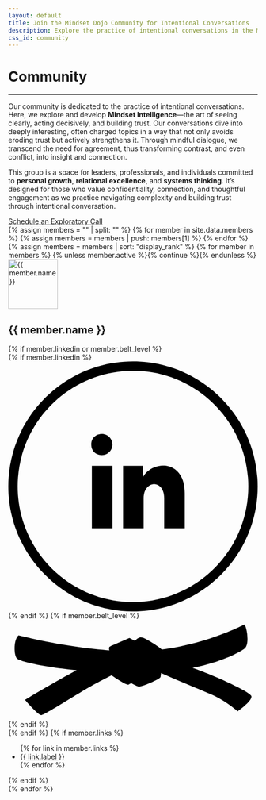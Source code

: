 ```yaml
---
layout: default
title: Join the Mindset Dojo Community for Intentional Conversations
description: Explore the practice of intentional conversations in the Mindset Dojo community. Develop Mindset Intelligence to see clearly, act decisively, and build trust. Join leaders and individuals who value personal growth, relational excellence, and systems thinking.
css_id: community
---
```


<h1>Community</h1>
<hr>
<p>Our community is dedicated to the practice of intentional conversations. Here, we explore and develop <strong>Mindset Intelligence</strong>—the art of seeing clearly, acting decisively, and building trust. Our conversations dive into deeply interesting, often charged topics in a way that not only avoids eroding trust but actively strengthens it. Through mindful dialogue, we transcend the need for agreement, thus transforming contrast, and even conflict, into insight and connection.</p>
<p>This group is a space for leaders, professionals, and individuals committed to <strong>personal growth</strong>, <strong>relational excellence</strong>, and <strong>systems thinking</strong>. It’s designed for those who value confidentiality, connection, and thoughtful engagement as we practice navigating complexity and building trust through intentional conversation.</p>
<a href="{{site.connect_url}}" target="_blank">Schedule an Exploratory Call</a>
<div class="md-members">
	{% assign members = "" | split: "" %}
	{% for member in site.data.members %}
		{% assign members = members | push: members[1] %}
	{% endfor %}
	{% assign members = members | sort: "display_rank" %}
	{% for member in members %}
	{% unless member.active %}{% continue %}{% endunless %}
	<section>
		<img src="{{member.profile_picture}}" width="100" height="100" alt="{{ member.name }}" />
		<h2>{{ member.name }}</h2>
		{% if member.linkedin or member.belt_level %}
		<div class="md-group">
			{% if member.linkedin %}
			<a href="{{ member.linkedin }}" target="_blank" aria-label="LinkedIn">
				<svg class="md-icon-svg" xmlns="http://www.w3.org/2000/svg" version="1.1" viewBox="0 0 40 40"><path d="M20,1.5c10.2,0,18.5,8.3,18.5,18.5s-8.3,18.5-18.5,18.5S1.5,30.2,1.5,20,9.8,1.5,20,1.5ZM20,0C9,0,0,9,0,20s9,20,20,20,20-9,20-20S31,0,20,0ZM16.7,13.3c0,.9-.7,1.7-1.7,1.7s-1.7-.7-1.7-1.7.7-1.7,1.7-1.7,1.7.8,1.7,1.7ZM16.7,16.7h-3.3v10h3.3v-10ZM21.7,16.7h-3.3v10h3.3v-4.8c0-2.9,3.3-3.1,3.3,0v4.8h3.3v-5.6c0-5.5-5.2-5.3-6.7-2.6,0,0,0-1.8,0-1.8Z"/></svg>
			</a>
			{% endif %}
			{% if member.belt_level %}
			<svg class="md-belt-svg {{ member.belt_level }}" xmlns="http://www.w3.org/2000/svg" version="1.1" viewBox="0 0 500 200"><path class="st3" d="M202.6,53.8s-1.5,5,.2,7.4,24.9,1.8,24.9,1.8l-11.3-10.2-13.8,1.1h0Z"/><path class="st4" d="M20.4,30.9s119.2,32.1,233.8,32.1S468.9,11.8,472.7,9.5c3.8-2.3,13,39,.8,48.1-12.2,9.2-81,48.9-216.2,48.9S24.3,85.1,17.4,77.5s-6.9-38.2,3.1-46.6h-.1Z"/><path class="st0" d="M262.6,134s-22.2-6.1-28.3-21.4,58.8-29.8,58.8-29.8l-6.1,31.3-24.4,19.9h0Z"/><path class="st4" d="M206.1,110.4s30.6,21.4,35.1,19.1c4.6-2.3,58.8-36.7,58.8-36.7l-45.8-33.6-50.4,38.2,2.3,13h0Z"/><path class="st4" d="M33.4,160s125.3-76.4,200.9-107c75.6-30.6,30.6,29,30.6,29,0,0-78.7,38.2-110.8,57.3-32.1,19.1-81.7,50.4-87.9,51.2-6.1.8-32.9-30.6-32.9-30.6h.1Z"/><path class="st3" d="M266.6,35s-5.3-1.9-14.1,8.5c-8.9,10.3,15.1,8.2,15.1,8.2l-.9-16.7h-.1Z"/><path class="st1" d="M242.8,36.2s94.7,49.7,127.6,60.4c32.9,10.7,113.8,46.6,116.9,55.8s-27.5,30.6-27.5,30.6c0,0-23.7-21.4-54.2-34.4-30.6-13-83.3-34.4-112.3-48.1-29-13.8-89.4-47.4-89.4-47.4l39-16.8h0Z"/><path class="st2" d="M266.4,35.5s-2.3,92.4-4.6,97c-2.3,4.6,42.8-13,43.5-18.3.8-5.3,6.9-50.4,2.3-55s-36.7-26-41.3-23.7h.1Z"/></svg>
			{% endif %}
		</div>
		{% endif %}
		{% if member.links %}
		<ul>
			{% for link in member.links %}
			<li><a href="{{ link.url }}">{{ link.label }}</a></li>
			{% endfor %}
		</ul>
		{% endif %}
	</section>
	{% endfor %}
</div>